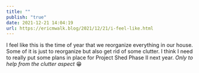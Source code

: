 ```yaml
---
title: ""
publish: "true"
date: 2021-12-21 14:04:19
url: https://ericmwalk.blog/2021/12/21/i-feel-like.html
---
```


I feel like this is the time of year that we reorganize everything in our house. Some of it is just to reorganize but also get rid of some clutter. I think I need to really put some plans in place for Project Shed Phase II next year. *Only to help from the clutter aspect* 😁